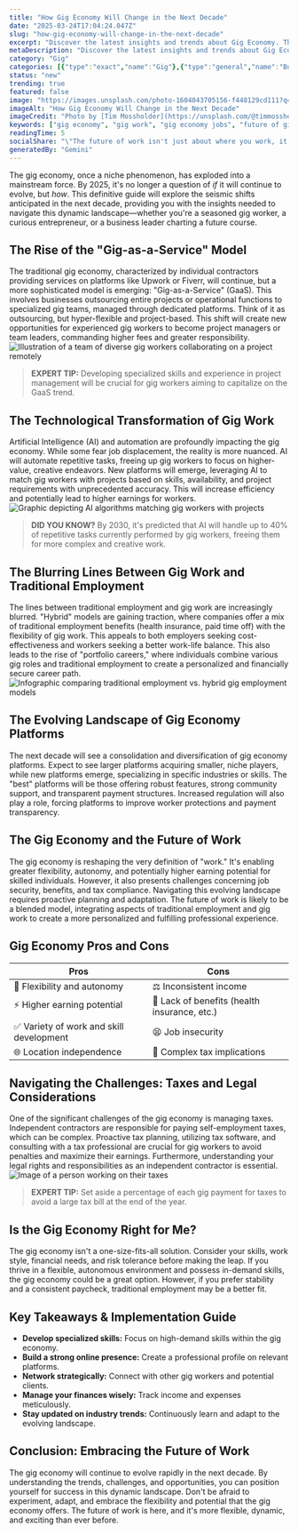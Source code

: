 ```yaml
---
title: "How Gig Economy Will Change in the Next Decade"
date: "2025-03-24T17:04:24.047Z"
slug: "how-gig-economy-will-change-in-the-next-decade"
excerpt: "Discover the latest insights and trends about Gig Economy. This comprehensive guide covers everything you need to know about Gig Economy in 2025."
metaDescription: "Discover the latest insights and trends about Gig Economy. This comprehensive guide covers everything you need to know about Gig Economy in 2025."
category: "Gig"
categories: [{"type":"exact","name":"Gig"},{"type":"general","name":"Business"},{"type":"medium","name":"Human Resources"},{"type":"specific","name":"Talent Acquisition"},{"type":"niche","name":"Freelance Management"}]
status: "new"
trending: true
featured: false
image: "https://images.unsplash.com/photo-1604043705156-f448129cd111?q=85&w=1200&fit=max&fm=webp&auto=compress"
imageAlt: "How Gig Economy Will Change in the Next Decade"
imageCredit: "Photo by [Tim Mossholder](https://unsplash.com/@timmossholder) on Unsplash"
keywords: ["gig economy", "gig work", "gig economy jobs", "future of gig economy", "best gig economy platforms", "how to make money in the gig economy", "gig economy pros and cons", "gig economy taxes", "is the gig economy right for me?", "gig economy vs traditional employment"]
readingTime: 5
socialShare: "\"The future of work isn't just about where you work, it's about how you work. The gig economy's evolution promises unprecedented flexibility, but demands strategic planning and adaptation.\""
generatedBy: "Gemini"
---
```




The gig economy, once a niche phenomenon, has exploded into a mainstream force.  By 2025, it's no longer a question of *if* it will continue to evolve, but *how*. This definitive guide will explore the seismic shifts anticipated in the next decade, providing you with the insights needed to navigate this dynamic landscape—whether you're a seasoned gig worker, a curious entrepreneur, or a business leader charting a future course.

## The Rise of the "Gig-as-a-Service" Model

The traditional gig economy, characterized by individual contractors providing services on platforms like Upwork or Fiverr, will continue, but a more sophisticated model is emerging: "Gig-as-a-Service" (GaaS). This involves businesses outsourcing entire projects or operational functions to specialized gig teams, managed through dedicated platforms.  Think of it as outsourcing, but hyper-flexible and project-based. This shift will create new opportunities for experienced gig workers to become project managers or team leaders, commanding higher fees and greater responsibility. ![Illustration of a team of diverse gig workers collaborating on a project remotely](https://images.unsplash.com/photo-1577100078641-e92b0a906760?q=85&w=1200&fit=max&fm=webp&auto=compress)

> **EXPERT TIP:**  Developing specialized skills and experience in project management will be crucial for gig workers aiming to capitalize on the GaaS trend.

## The Technological Transformation of Gig Work

Artificial Intelligence (AI) and automation are profoundly impacting the gig economy. While some fear job displacement, the reality is more nuanced.  AI will automate repetitive tasks, freeing up gig workers to focus on higher-value, creative endeavors.  New platforms will emerge, leveraging AI to match gig workers with projects based on skills, availability, and project requirements with unprecedented accuracy.  This will increase efficiency and potentially lead to higher earnings for workers.  ![Graphic depicting AI algorithms matching gig workers with projects](https://images.unsplash.com/photo-1528033978085-52f315289665?q=85&w=1200&fit=max&fm=webp&auto=compress)

> **DID YOU KNOW?**  By 2030, it's predicted that AI will handle up to 40% of repetitive tasks currently performed by gig workers, freeing them for more complex and creative work.

## The Blurring Lines Between Gig Work and Traditional Employment

The lines between traditional employment and gig work are increasingly blurred.  "Hybrid" models are gaining traction, where companies offer a mix of traditional employment benefits (health insurance, paid time off) with the flexibility of gig work.  This appeals to both employers seeking cost-effectiveness and workers seeking a better work-life balance.  This also leads to the rise of "portfolio careers," where individuals combine various gig roles and traditional employment to create a personalized and financially secure career path. ![Infographic comparing traditional employment vs. hybrid gig employment models](https://images.unsplash.com/photo-1562946777-a92221a54d2b?q=85&w=1200&fit=max&fm=webp&auto=compress)

## The Evolving Landscape of Gig Economy Platforms

The next decade will see a consolidation and diversification of gig economy platforms.  Expect to see larger platforms acquiring smaller, niche players, while new platforms emerge, specializing in specific industries or skills.  The "best" platforms will be those offering robust features, strong community support, and transparent payment structures.  Increased regulation will also play a role, forcing platforms to improve worker protections and payment transparency.

## The Gig Economy and the Future of Work

The gig economy is reshaping the very definition of "work." It's enabling greater flexibility, autonomy, and potentially higher earning potential for skilled individuals.  However, it also presents challenges concerning job security, benefits, and tax compliance.  Navigating this evolving landscape requires proactive planning and adaptation.  The future of work is likely to be a blended model, integrating aspects of traditional employment and gig work to create a more personalized and fulfilling professional experience.

## Gig Economy Pros and Cons

| Pros                                      | Cons                                           |
|-------------------------------------------|-------------------------------------------------|
| 🔑 Flexibility and autonomy                 | ⚖️ Inconsistent income                           |
| ⚡ Higher earning potential                 | 🤕 Lack of benefits (health insurance, etc.)     |
| ✅ Variety of work and skill development | 😫 Job insecurity                               |
|  🌐 Location independence                   | 🧮 Complex tax implications                     |

##  Navigating the Challenges: Taxes and Legal Considerations

One of the significant challenges of the gig economy is managing taxes.  Independent contractors are responsible for paying self-employment taxes, which can be complex.  Proactive tax planning, utilizing tax software, and consulting with a tax professional are crucial for gig workers to avoid penalties and maximize their earnings.  Furthermore, understanding your legal rights and responsibilities as an independent contractor is essential.  ![Image of a person working on their taxes](https://images.unsplash.com/photo-1616259833791-9a8d5529a87c?q=85&w=1200&fit=max&fm=webp&auto=compress)

> **EXPERT TIP:**  Set aside a percentage of each gig payment for taxes to avoid a large tax bill at the end of the year.

##  Is the Gig Economy Right for Me?

The gig economy isn't a one-size-fits-all solution.  Consider your skills, work style, financial needs, and risk tolerance before making the leap.  If you thrive in a flexible, autonomous environment and possess in-demand skills, the gig economy could be a great option.  However, if you prefer stability and a consistent paycheck, traditional employment may be a better fit.

##  Key Takeaways & Implementation Guide

* **Develop specialized skills:** Focus on high-demand skills within the gig economy.
* **Build a strong online presence:** Create a professional profile on relevant platforms.
* **Network strategically:** Connect with other gig workers and potential clients.
* **Manage your finances wisely:** Track income and expenses meticulously.
* **Stay updated on industry trends:**  Continuously learn and adapt to the evolving landscape.

## Conclusion: Embracing the Future of Work

The gig economy will continue to evolve rapidly in the next decade.  By understanding the trends, challenges, and opportunities, you can position yourself for success in this dynamic landscape.  Don't be afraid to experiment, adapt, and embrace the flexibility and potential that the gig economy offers.  The future of work is here, and it's more flexible, dynamic, and exciting than ever before.

